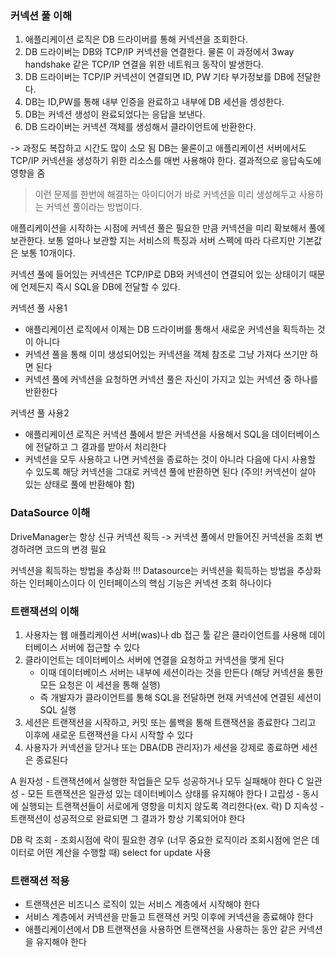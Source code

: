 ### 커넥션 풀 이해
1. 애플리케이션 로직은 DB 드라이버를 통해 커넥션을 조회한다.
2. DB 드라이버는 DB와 TCP/IP 커넥션을 연결한다. 물론 이 과정에서 3way handshake 같은 TCP/IP 연결을 위한 네트워크 동작이 발생한다.
3. DB 드라이버는 TCP/IP 커넥션이 연결되면 ID, PW 기타 부가정보를 DB에 전달한다.
4. DB는 ID,PW를 통해 내부 인증을 완료하고 내부에 DB 세션을 셍성한다.
5. DB는 커넥션 생성이 완료되었다는 응답을 보낸다.
6. DB 드라이버는 커넥션 객체를 생성해서 클라이언트에 반환한다. 

-> 과정도 복잡하고 시간도 많이 소모 됨
DB는 물론이고 애플리케이션 서버에서도 TCP/IP 커넥션을 생성하기 위한 리소스를 매번 사용해야 한다.
결과적으로 응답속도에 영향을 줌

> 이런 문제를 한번에 해결하는 아이디어가 바로 커넥션을 미리 생성해두고 사용하는 커넥션 풀이라는 방법이다.

애플리케이션을 시작하는 시점에 커넥션 풀은 필요한 만큼 커넥션을 미리 확보해서 풀에 보관한다.
보통 얼마나 보관할 지는 서비스의 특징과 서버 스펙에 따라 다르지만 기본값은 보통 10개이다.

커넥션 풀에 들어있는 커넥션은 TCP/IP로 DB와 커넥션이 연결되어 있는 상태이기 때문에 언제든지 즉시 SQL을 DB에 전달할 수 있다.

커넥션 풀 사용1
- 애플리케이션 로직에서 이제는 DB 드라이버를 통해서 새로운 커넥션을 획득하는 것이 아니다
- 커넥션 풀을 통해 이미 생성되어있는 커넥션을 객체 참조로 그냥 가져다 쓰기만 하면 된다
- 커넥션 풀에 커넥션을 요청하면 커넥션 풀은 자신이 가지고 있는 커넥션 중 하나를 반환한다

커넥션 풀 사용2
- 애플리케이션 로직은 커넥션 풀에서 받은 커넥션을 사용해서 SQL을 데이터베이스에 전달하고 그 결과를 받아서 처리한다
- 커넥션을 모두 사용하고 나면 커넥션을 종료하는 것이 아니라 다음에 다시 사용할 수 있도록 해당 커넥션을 그대로 커넥션 풀에 반환하면 된다
  (주의! 커넥션이 살아 있는 상태로 풀에 반환해야 함)

### DataSource 이해
DriveManager는 항상 신규 커넥션 획득 -> 커넥션 풀에서 만들어진 커넥션을 조회
변경하려면 코드의 변경 필요

커넥션을 획득하는 방법을 추상화 !!!
Datasource는 커넥션을 획득하는 방법을 추상화하는 인터페이스이다
이 인터페이스의 핵심 기능은 커넥션 조회 하나이다

### 트랜잭션의 이해
1. 사용자는 웹 애플리케이션 서버(was)나 db 접근 툴 같은 클라이언트를 사용해 데이터베이스 서버에 접근할 수 있다
2. 클라이언트는 데이터베이스 서버에 연결을 요청하고 커넥션을 맺게 된다
   - 이때 데이터베이스 서버는 내부에 세션이라는 것을 만든다 (해당 커넥션을 통한 모든 요청은 이 세션을 통해 실행)
   - 즉 개발자가 클라이언트를 통해 SQL을 전달하면 현재 커넥션에 연결된 세션이 SQL 실행
3. 세션은 트랜잭션을 시작하고, 커밋 또는 롤백을 통해 트랜잭션을 종료한다 그리고 이후에 새로운 트랜잭션을 다시 시작할 수 있다
4. 사용자가 커넥션을 닫거나 또는 DBA(DB 관리자)가 세션을 강제로 종료하면 세션은 종료된다

A 원자성 - 트랜잭션에서 실행한 작업들은 모두 성공하거나 모두 실패해야 한다
C 일관성 - 모든 트랜잭션은 일관성 있는 데이터베이스 상태를 유지해야 한다
I 고립성 - 동시에 실행되는 트랜잭션들이 서로에게 영향을 미치지 않도록 격리한다(ex. 락)
D 지속성 - 트랜잭션이 성공적으로 완료되면 그 결과가 항상 기록되어야 한다

DB 락
조회 - 조회시점에 락이 필요한 경우 (너무 중요한 로직이라 조회시점에 얻은 데이터로 어떤 계산을 수행할 때)
select for update 사용

### 트랜잭션 적용
- 트랜잭션은 비즈니스 로직이 있는 서비스 계층에서 시작해야 한다
- 서비스 계층에서 커넥션을 만들고 트랜잭션 커밋 이후에 커넥션을 종료해야 한다
- 애플리케이션에서 DB 트랜잭션을 사용하면 트랜잭션을 사용하는 동안 같은 커넥션을 유지해야 한다
